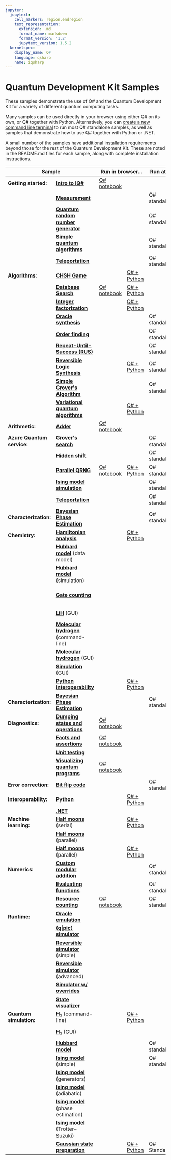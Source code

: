 ```yaml
---
jupyter:
  jupytext:
    cell_markers: region,endregion
    text_representation:
      extension: .md
      format_name: markdown
      format_version: '1.2'
      jupytext_version: 1.5.2
  kernelspec:
    display_name: Q#
    language: qsharp
    name: iqsharp
---
```


<!-- markdownlint-disable-file no-inline-html -->

# Quantum Development Kit Samples

These samples demonstrate the use of Q# and the Quantum Development Kit for a variety of different quantum computing tasks.

Many samples can be used directly in your browser using either Q# on its own, or Q# together with Python.
Alternatively, you can [create a new command line terminal](http://127.0.0.1:8888/terminals/new) to run most Q# standalone samples, as well as samples that demonstrate how to use Q# together with Python or .NET.

A small number of the samples have additional installation requirements beyond those for the rest of the Quantum Development Kit.
These are noted in the README.md files for each sample, along with complete installation instructions.

<table id="samples-list">
  <thead>
    <tr>
      <th colspan="2">Sample</th>
      <th colspan="2">Run in browser...</th>
      <th colspan="2">Run at command line...</th>
    </tr>
  </thead>
  <tbody>
    <tr>
      <td><strong>Getting started:</strong></td>
      <td><strong><a href="./samples/getting-started/intro-to-iqsharp/README.md">Intro to IQ#</a></strong></td>
      <td><a href="./samples/getting-started/intro-to-iqsharp/Notebook.ipynb">Q# notebook</a></td>
      <td></td>
      <td></td>
      <td></td>
    </tr>
    <tr>
      <td></td>
      <td><strong><a href="./samples/getting-started/measurement/README.md">Measurement</a></strong></td>
      <td></td>
      <td></td>
      <td>Q# standalone</td>
      <td></td>
    </tr>
    <tr>
      <td></td>
      <td><strong><a href="./samples/getting-started/qrng/README.md">Quantum random number generator</a></strong></td>
      <td></td>
      <td></td>
      <td>Q# standalone</td>
      <td></td>
    </tr>
    <tr>
      <td></td>
      <td><strong><a href="./samples/getting-started/simple-algorithms/README.md">Simple quantum algorithms</a></strong></td>
      <td></td>
      <td></td>
      <td>Q# standalone</td>
      <td></td>
    </tr>
    <tr>
      <td></td>
      <td><strong><a href="./samples/getting-started/teleportation/README.md">Teleportation</a></strong></td>
      <td></td>
      <td></td>
      <td>Q# standalone</td>
      <td></td>
    </tr>
    <tr>
      <td><strong>Algorithms:</strong></td>
      <td><a href="./samples/algorithms/chsh-game/README.md"><strong>CHSH Game</strong></a></td>
      <td></td>
      <td><a href="./samples/algorithms/chsh-game/host.py">Q# + Python</a></td>
      <td></td>
      <td>Q# + .NET</td>
    </tr>
    <tr>
      <td></td>
      <td><a href="./samples/algorithms/database-search/README.md"><strong>Database Search</strong></a></td>
      <td><a href="./samples/algorithms/database-search/Database%20Search.ipynb">Q# notebook</a></td>
      <td><a href="./samples/algorithms/database-search/host.py">Q# + Python</a></td>
      <td></td>
      <td>Q# + .NET</td>
    </tr>
    <tr>
      <td></td>
      <td><a href="./samples/algorithms/integer-factorization/README.md"><strong>Integer factorization</strong></a></td>
      <td></td>
      <td><a href="./samples/algorithms/integer-factorization/host.py">Q# + Python</a></td>
      <td></td>
      <td>Q# + .NET</td>
    </tr>
    <tr>
      <td></td>
      <td><a href="./samples/algorithms/oracle-synthesis/README.md"><strong>Oracle synthesis</strong></a></td>
      <td></td>
      <td></td>
      <td>Q# standalone</td>
      <td></td>
    </tr>
    <tr>
      <td></td>
      <td><a href="./samples/algorithms/order-finding/README.md"><strong>Order finding</strong></a></td>
      <td></td>
      <td></td>
      <td>Q# standalone</td>
      <td></td>
    </tr>
    <tr>
      <td></td>
      <td><a href="./samples/algorithms/repeat-until-success/README.md"><strong>Repeat-Until-Success (RUS)</strong></a></td>
      <td></td>
      <td></td>
      <td>Q# standalone</td>
      <td></td>
    </tr>
    <tr>
      <td></td>
      <td><a href="./samples/algorithms/reversible-logic-synthesis/README.md"><strong>Reversible Logic Synthesis</strong></a></td>
      <td></td>
      <td><a href="./samples/algorithms/reversible-logic-synthesis/host.py">Q# + Python</a></td>
      <td>Q# standalone</td>
      <td></td>
    </tr>
    <tr>
      <td></td>
      <td><a href="./samples/algorithms/simple-grover/README.md"><strong>Simple Grover's Algorithm</strong></a></td>
      <td></td>
      <td></td>
      <td>Q# standalone</td>
      <td></td>
    </tr>
    <tr>
      <td></td>
      <td><a href="./samples/algorithms/variational-algorithms/README.md"><strong>Variational quantum algorithms</strong></a></td>
      <td></td>
      <td><a href="./samples/algorithms/variational-algorithms/Variational%20Quantum%20Algorithms.ipynb">Q# + Python</a></td>
      <td></td>
      <td></td>
    </tr>
    <tr>
      <td><strong>Arithmetic:</strong></td>
      <td><strong><a href="./samples/arithmetic/README.md">Adder</a></strong></td>
      <td><a href="./samples/arithmetic/AdderExample.ipynb">Q# notebook</a></td>
      <td></td>
      <td></td>
      <td></td>
    </tr>
    <tr>
      <td><strong>Azure Quantum service:</strong></td>
      <td><strong><a href="./samples/azure-quantum/grover/README.md">Grover's search</a></strong></td>
      <td></td>
      <td></td>
      <td>Q# standalone</td>
      <td></td>
    </tr>
    <tr>
      <td></td>
      <td><strong><a href="./samples/azure-quantum/hidden-shift/README.md">Hidden shift</a></strong></td>
      <td></td>
      <td></td>
      <td>Q# standalone</td>
      <td></td>
    </tr>
    <tr>
      <td></td>
      <td><strong><a href="./samples/azure-quantum/parallel-qrng/README.md">Parallel QRNG</a></strong></td>
      <td><a href="./samples/azure-quantum/parallel-qrng/ParallelQrng.ipynb">Q# notebook</a></td>
      <td><a href="./samples/azure-quantum/parallel-qrng/parallel_qrng.py">Q# + Python</a></td>
      <td>Q# standalone</td>
      <td></td>
    </tr>
    <tr>
      <td></td>
      <td><strong><a href="./samples/azure-quantum/ising-model/README.md">Ising model simulation</a></strong></td>
      <td></td>
      <td></td>
      <td>Q# standalone</td>
      <td></td>
    </tr>
    <tr>
      <td></td>
      <td><strong><a href="./samples/azure-quantum/teleport/README.md">Teleportation</a></strong></td>
      <td></td>
      <td></td>
      <td>Q# standalone</td>
      <td></td>
    </tr>
    <tr>
      <td><strong>Characterization:</strong></td>
      <td><strong><a href="./samples/characterization/phase-estimation/README.md">Bayesian Phase Estimation</a></strong></td>
      <td></td>
      <td></td>
      <td>Q# standalone</td>
      <td></td>
    </tr>
    <tr>
      <td><strong>Chemistry:</strong></td>
      <td><strong><a href="./samples/chemistry/AnalyzeHamiltonian">Hamiltonian analysis</a></strong></td>
      <td></td>
      <td><a href="./samples/chemistry/AnalyzeHamiltonian/host.py">Q# + Python</a></td>
      <td></td>
      <td>Q# + .NET</td>
    </tr>
    <tr>
      <td></td>
      <td><strong><a href="./samples/chemistry/CreateHubbardHamiltonian">Hubbard model</a></strong> (data model)</td>
      <td></td>
      <td></td>
      <td></td>
      <td>Q# + .NET</td>
    </tr>
    <tr>
      <td></td>
      <td><strong><a href="./samples/chemistry/SimulateHubbardHamiltonian">Hubbard model</a></strong> (simulation)</td>
      <td></td>
      <td></td>
      <td></td>
      <td>Q# + .NET</td>
    </tr>
    <tr>
      <td></td>
      <td><strong><a href="./samples/chemistry/GetGateCount">Gate counting</a></strong></td>
      <td></td>
      <td></td>
      <td></td>
      <td>Q# + .NET / PowerShell</td>
    </tr>
    <tr>
      <td></td>
      <td><strong><a href="./samples/chemistry/LithiumHydrideGUI">LiH</a></strong> (GUI)</td>
      <td></td>
      <td></td>
      <td></td>
      <td>Q# + .NET / Electron</td>
    </tr>
    <tr>
      <td></td>
      <td><strong><a href="./samples/chemistry/MolecularHydrogen">Molecular hydrogen</a></strong> (command-line)</td>
      <td></td>
      <td></td>
      <td></td>
      <td>Q# + .NET</td>
    </tr>
    <tr>
      <td></td>
      <td><strong><a href="./samples/chemistry/MolecularHydrogenGUI">Molecular hydrogen</a></strong> (GUI)</td>
      <td></td>
      <td></td>
      <td></td>
      <td>Q# + .NET / Electron</td>
    </tr>
    <tr>
      <td></td>
      <td><strong><a href="./samples/chemistry/RunSimulation">Simulation</a></strong> (GUI)</td>
      <td></td>
      <td></td>
      <td></td>
      <td>Q# + .NET</td>
    </tr>
    <tr>
      <td></td>
      <td><strong><a href="./samples/chemistry/PythonIntegration/README.md">Python interoperability</a></strong></td>
      <td></td>
      <td><a href="./samples/chemistry/PythonIntegration/chemistry_sample.py">Q# + Python</a></td>
      <td></td>
      <td></td>
    </tr>
    <tr>
      <td><strong>Characterization:</strong></td>
      <td><strong><a href="./samples/characterization/phase-estimation/README.md">Bayesian Phase Estimation</a></strong></td>
      <td></td>
      <td></td>
      <td>Q# standalone</td>
      <td></td>
    </tr>
    <tr>
      <td><strong>Diagnostics:</strong></td>
      <td><strong><a href="./samples/diagnostics/dumping/README.md">Dumping states and operations</a></strong></td>
      <td><a href="./samples/diagnostics/dumping/Dumping%20States%20and%20Operations.ipynb">Q# notebook</a></td>
      <td></td>
      <td></td>
      <td></td>
    </tr>
    <tr>
      <td></td>
      <td><strong><a href="./samples/diagnostics/facts-and-assertions/README.md">Facts and assertions</a></strong></td>
      <td><a href="./samples/diagnostics/facts-and-assertions/Facts%20and%20Assertions.ipynb">Q# notebook</a></td>
      <td></td>
      <td></td>
      <td></td>
    </tr>
    <tr>
      <td></td>
      <td><strong><a href="./samples/diagnostics/unit-testing/README.md">Unit testing</a></strong></td>
      <td></td>
      <td></td>
      <td></td>
      <td>Q# + .NET</td>
    </tr>
    <tr>
      <td></td>
      <td><strong><a href="./samples/diagnostics/visualization/README.md">Visualizing quantum programs</a></strong></td>
      <td><a href="./samples/diagnostics/visualization/Visualizing%20Quantum%20Programs.ipynb">Q# notebook</a></td>
      <td></td>
      <td></td>
      <td></td>
    </tr>
    <tr>
      <td><strong>Error correction:</strong></td>
      <td><strong><a href="./samples/error-correction/bit-flip-code/README.md">Bit flip code</a></strong></td>
      <td></td>
      <td></td>
      <td>Q# standalone</td>
      <td></td>
    </tr>
    <tr>
      <td><strong>Interoperability:</strong></td>
      <td><strong><a href="./samples/interoperability/python/README.md">Python</a></strong></td>
      <td></td>
      <td><a href="./samples/interoperability/python/tomography-sample.ipynb">Q# + Python</a></td>
      <td></td>
      <td></td>
    </tr>
    <tr>
      <td></td>
      <td><strong><a href="./samples/interoperability/dotnet/README.md">.NET</a></strong></td>
      <td></td>
      <td></td>
      <td></td>
      <td>Q# + .NET</td>
    </tr>
    <tr>
      <td><strong>Machine learning:</strong></td>
      <td><strong><a href="./samples/machine-learning/half-moons/README.md">Half moons</a></strong> (serial)</td>
      <td></td>
      <td><a href="./samples/machine-learning/half-moons/HalfMoons.ipynb">Q# + Python</a></td>
      <td></td>
      <td>Q# + .NET</td>
    </tr>
    <tr>
      <td></td>
      <td><strong><a href="./samples/machine-learning/parallel-half-moons/README.md">Half moons</a></strong> (parallel)</td>
      <td></td>
      <td></td>
      <td></td>
      <td>Q# + .NET</td>
    </tr>
    <tr>
      <td></td>
      <td><strong><a href="./samples/machine-learning/wine/README.md">Half moons</a></strong> (parallel)</td>
      <td></td>
      <td><a href="./samples/machine-learning/wine/host.py">Q# + Python</a></td>
      <td></td>
      <td>Q# + .NET</td>
    </tr>
    <tr>
      <td><strong>Numerics:</strong></td>
      <td><strong><a href="./samples/numerics/CustomModAdd">Custom modular addition</a></strong></td>
      <td></td>
      <td></td>
      <td>Q# standalone</td>
      <td></td>
    </tr>
    <tr>
      <td></td>
      <td><strong><a href="./samples/numerics/EvaluatingFunctions">Evaluating functions</a></strong></td>
      <td></td>
      <td></td>
      <td>Q# standalone</td>
      <td></td>
    </tr>
    <tr>
      <td></td>
      <td><strong><a href="./samples/numerics/ResourceCounting">Resource counting</a></strong></td>
      <td><a href="./samples/numerics/ResourceCounting/ResourceEstimation.ipynb">Q# notebook</a></td>
      <td></td>
      <td>Q# standalone</td>
      <td></td>
    </tr>
    <tr>
      <td><strong>Runtime:</strong></td>
      <td><strong><a href="./samples/runtime/oracle-emulation/README.md">Oracle emulation</a></strong></td>
      <td></td>
      <td></td>
      <td></td>
      <td>Q# + .NET</td>
    </tr>
    <tr>
      <td></td>
      <td><strong><a href="./samples/runtime/qpic-simulator/README.md">⟨q|pic⟩ simulator</a></strong></td>
      <td></td>
      <td></td>
      <td></td>
      <td>Q# + .NET</td>
    </tr>
    <tr>
      <td></td>
      <td><strong><a href="./samples/runtime/reversible-simulator-simple/README.md">Reversible simulator</a></strong> (simple)</td>
      <td></td>
      <td></td>
      <td></td>
      <td>Q# + .NET</td>
    </tr>
    <tr>
      <td></td>
      <td><strong><a href="./samples/runtime/reversible-simulator-advanced/README.md">Reversible simulator</a></strong> (advanced)</td>
      <td></td>
      <td></td>
      <td></td>
      <td>Q# + .NET</td>
    </tr>
    <tr>
      <td></td>
      <td><strong><a href="./samples/runtime/simulator-with-overrides/README.md">Simulator w/ overrides</a></strong></td>
      <td></td>
      <td></td>
      <td></td>
      <td>Q# + .NET</td>
    </tr>
    <tr>
      <td></td>
      <td><strong><a href="./samples/runtime/state-visualizer/README.md">State visualizer</a></strong></td>
      <td></td>
      <td></td>
      <td></td>
      <td>Q# + .NET</td>
    </tr>
    <tr>
      <td><strong>Quantum simulation:</strong></td>
      <td><strong><a href="./samples/simulation/h2/command-line/README.md">H₂</a></strong> (command-line)</td>
      <td></td>
      <td><a href="./samples/simulation/h2/command-line/host.py">Q# + Python</a></td>
      <td></td>
      <td>Q# + .NET</td>
    </tr>
    <tr>
      <td></td>
      <td><strong><a href="./samples/simulation/h2/gui/README.md">H₂</a></strong> (GUI)</td>
      <td></td>
      <td></td>
      <td></td>
      <td>Q# + .NET / Electron</td>
    </tr>
    <tr>
      <td></td>
      <td><strong><a href="./samples/simulation/hubbard/README.md">Hubbard model</a></strong></td>
      <td></td>
      <td></td>
      <td>Q# standalone</td>
      <td></td>
    </tr>
    <tr>
      <td></td>
      <td><strong><a href="./samples/simulation/ising/simple/README.md">Ising model</a></strong> (simple)</td>
      <td></td>
      <td></td>
      <td>Q# standalone</td>
      <td></td>
    </tr>
    <tr>
      <td></td>
      <td><strong><a href="./samples/simulation/ising/generators/README.md">Ising model</a></strong> (generators)</td>
      <td></td>
      <td></td>
      <td></td>
      <td>Q# + .NET</td>
    </tr>
    <tr>
      <td></td>
      <td><strong><a href="./samples/simulation/ising/adiabatic/README.md">Ising model</a></strong> (adiabatic)</td>
      <td></td>
      <td></td>
      <td></td>
      <td>Q# + .NET</td>
    </tr>
    <tr>
      <td></td>
      <td><strong><a href="./samples/simulation/ising/phase-estimation/README.md">Ising model</a></strong> (phase estimation)</td>
      <td></td>
      <td></td>
      <td></td>
      <td>Q# + .NET</td>
    </tr>
    <tr>
      <td></td>
      <td><strong><a href="./samples/simulation/ising/trotter-evolution/README.md">Ising model</a></strong> (Trotter–Suzuki)</td>
      <td></td>
      <td></td>
      <td></td>
      <td>Q# + .NET</td>
    </tr>
    <tr>
      <td></td>
      <td><strong><a href="./samples/simulation/gaussian-initial-state/README.md">Gaussian state preparation</a></strong></td>
      <td></td>
      <td><a href="./samples/simulation/gaussian-initial-state/host.py">Q# + Python</a></td>
      <td>Q# Standalone</td>
      <td></td>
    </tr>
  </tbody>
</table>

```qsharp

```
